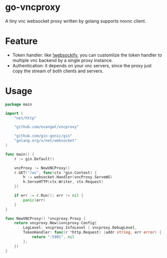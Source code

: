 # go-vncproxy
A tiny vnc websocket proxy written by golang supports novnc client.

# Feature

 * Token handler: like [!websockify](https://github.com/novnc/websockify), you can customlize the token handler to multiple vnc backend by a single proxy instance.
 * Authentication: it depends on your vnc servers, since the proxy just copy the stream of both clients and servers.

# Usage
```go
package main

import (
	"net/http"

	"github.com/evangwt/vncproxy"

	"github.com/gin-gonic/gin"
	"golang.org/x/net/websocket"
)

func main() {
	r := gin.Default()

	vncProxy := NewVNCProxy()
	r.GET("/ws", func(ctx *gin.Context) {
		h := websocket.Handler(vncProxy.ServeWS)
		h.ServeHTTP(ctx.Writer, ctx.Request)
	})

	if err := r.Run(); err != nil {
		panic(err)
	}
}

func NewVNCProxy() *vncproxy.Proxy {
	return vncproxy.New(&vncproxy.Config{
		LogLevel: vncproxy.InfoLevel | vncproxy.DebugLevel,
		TokenHandler: func(r *http.Request) (addr string, err error) {
			return ":5901", nil
		},
	})
}
```
